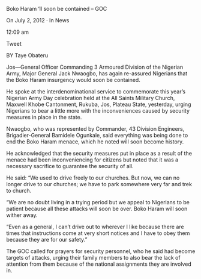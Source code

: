 Boko Haram ‘ll soon be contained – GOC

On July 2, 2012 · In News

12:09 am

Tweet

BY Taye Obateru

Jos—General Officer Commanding 3 Armoured Division of the Nigerian Army, Major General Jack Nwaogbo, has again re-assured Nigerians that the Boko Haram insurgency would soon be contained.

He spoke at the interdenominational service to commemorate this year’s Nigerian Army Day celebration held at the All Saints Military Church, Maxwell Khobe Cantonment, Rukuba, Jos, Plateau State, yesterday, urging Nigerians to bear a little more with the inconveniences caused by security measures in place in the state.

Nwaogbo, who was represented by Commander, 43 Division Engineers, Brigadier-General Bamidele Ogunkale, said everything was being done to end the Boko Haram menace, which he noted will soon become history.

He acknowledged that the security measures put in place as a result of the menace had been inconveniencing for citizens but noted that it was a necessary sacrifice to guarantee the security of all.

He said: “We used to drive freely to our churches. But now, we can no longer drive to our churches; we have to park somewhere very far and trek to church.

“We are no doubt living in a trying period but we appeal to Nigerians to be patient because all these attacks will soon be over. Boko Haram will soon wither away.

“Even as a general, I can’t drive out to wherever I like because there are times that instructions come at very short notices and I have to obey them because they are for our safety.”

The GOC called for prayers for security personnel, who he said had become targets of attacks, urging their family members to also bear the lack of attention from them because of the national assignments they are involved in.
